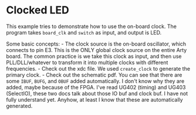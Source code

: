 # Clocked LED

This example tries to demonstrate how to use the on-board clock.
The program takes `board_clk` and `switch` as input, and output is LED.

Some basic concepts:
	- The clock source is the on-board oscillator, which connects to pin E3.
	  This is the ONLY global clock source on the entire Arty board.
	  The common practice is we take this clock as input, and then use PLL/DLL/whatever
	  to transform it into multiple clocks with different frequencies.
	- Check out the xdc file. We used `create_clock` to generate the primary clock.
	- Check out the schematic pdf. You can see that there are some `IBUF`, `BUFG`,
	  and `OBUF` added automatically. I don't know why they are added, maybe because of the
	  FPGA. I've read UG402 (timing) and UG403 (SelectIO), these two docs talk about
	  those IO buf and clock buf. I have not fully understand yet.
	  Anyhow, at least I know that these are automatically generated.
